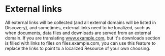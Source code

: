 # External links

All external links will be collected (and all external domains will be listed in Discovery), and sometimes, external links need to be localized, such as when documents, data files and downloads are served from an external domain. If you are translating www.example.com, but it's downloads section is filled with links to files on files.example.com, you can use this feature to replace the links to point to a localized Resource of your own choosing.
